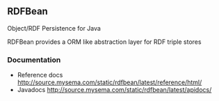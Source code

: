 ## RDFBean 

Object/RDF Persistence for Java

RDFBean provides a ORM like abstraction layer for RDF triple stores

### Documentation 

* Reference docs http://source.mysema.com/static/rdfbean/latest/reference/html/
* Javadocs http://source.mysema.com/static/rdfbean/latest/apidocs/
